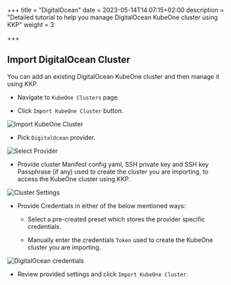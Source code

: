 +++
title = "DigitalOcean"
date = 2023-05-14T14:07:15+02:00
description = "Detailed tutorial to help you manage DigitalOcean KubeOne cluster using KKP"
weight = 3

+++

## Import DigitalOcean Cluster

You can add an existing DigitalOcean KubeOne cluster and then manage it using KKP.

- Navigate to `KubeOne Clusters` page.

- Click `Import KubeOne Cluster` button.

![Import KubeOne Cluster](/img/kubermatic/v2.23/tutorials/kubeone_clusters/cluster_list_empty.png "Import KubeOne Cluster")

- Pick `DigitalOcean` provider.

![Select Provider](/img/kubermatic/v2.23/tutorials/kubeone_clusters/import_kubeone_cluster.png "Select Provider")

- Provide cluster Manifest config yaml, SSH private key and SSH key Passphrase (if any) used to create the cluster you are importing, to access the KubeOne cluster using KKP.

![Cluster Settings](/img/kubermatic/v2.23/tutorials/kubeone_clusters/cluster_settings_step.png "Cluster Settings")

- Provide Credentials in either of the below mentioned ways:
    - Select a pre-created preset which stores the provider specific credentials.

    - Manually enter the credentials `Token` used to create the KubeOne cluster you are importing.


![DigitalOcean credentials](/img/kubermatic/v2.23/tutorials/kubeone_clusters/digitalocean_credentials_step.png "DigitalOcean credentials")

- Review provided settings and click `Import KubeOne Cluster`.
